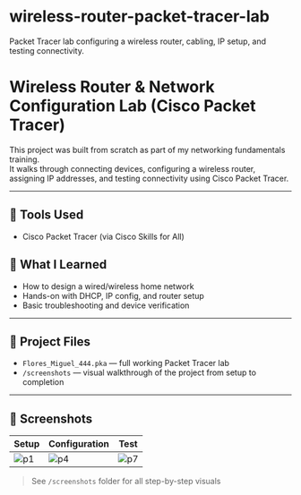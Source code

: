 # wireless-router-packet-tracer-lab
Packet Tracer lab configuring a wireless router, cabling, IP setup, and testing connectivity.
# Wireless Router & Network Configuration Lab (Cisco Packet Tracer)

This project was built from scratch as part of my networking fundamentals training.  
It walks through connecting devices, configuring a wireless router, assigning IP addresses, and testing connectivity using Cisco Packet Tracer.

---

## 🧰 Tools Used
- Cisco Packet Tracer (via Cisco Skills for All)

## 🧠 What I Learned
- How to design a wired/wireless home network
- Hands-on with DHCP, IP config, and router setup
- Basic troubleshooting and device verification

---

## 📂 Project Files
- `Flores_Miguel_444.pka` — full working Packet Tracer lab
- `/screenshots` — visual walkthrough of the project from setup to completion

---

## 📸 Screenshots

| Setup | Configuration | Test |
|-------|---------------|------|
| ![p1](screenshots/p1.png) | ![p4](screenshots/p4.png) | ![p7](screenshots/p7.png) |

> See `/screenshots` folder for all step-by-step visuals
